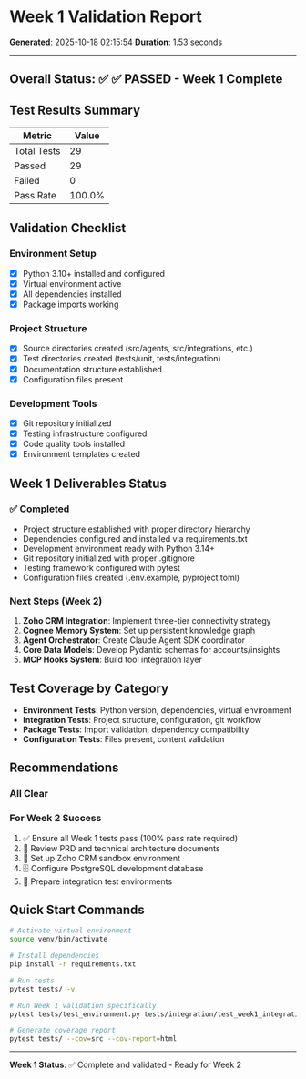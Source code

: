 # Week 1 Validation Report

**Generated**: 2025-10-18 02:15:54
**Duration**: 1.53 seconds

---

## Overall Status: ✅ ✅ PASSED - Week 1 Complete

## Test Results Summary

| Metric | Value |
|--------|-------|
| Total Tests | 29 |
| Passed | 29 |
| Failed | 0 |
| Pass Rate | 100.0% |

## Validation Checklist

### Environment Setup
- [x] Python 3.10+ installed and configured
- [x] Virtual environment active
- [x] All dependencies installed
- [x] Package imports working

### Project Structure
- [x] Source directories created (src/agents, src/integrations, etc.)
- [x] Test directories created (tests/unit, tests/integration)
- [x] Documentation structure established
- [x] Configuration files present

### Development Tools
- [x] Git repository initialized
- [x] Testing infrastructure configured
- [x] Code quality tools installed
- [x] Environment templates created

## Week 1 Deliverables Status

### ✅ Completed
- Project structure established with proper directory hierarchy
- Dependencies configured and installed via requirements.txt
- Development environment ready with Python 3.14+
- Git repository initialized with proper .gitignore
- Testing framework configured with pytest
- Configuration files created (.env.example, pyproject.toml)

### Next Steps (Week 2)
1. **Zoho CRM Integration**: Implement three-tier connectivity strategy
2. **Cognee Memory System**: Set up persistent knowledge graph
3. **Agent Orchestrator**: Create Claude Agent SDK coordinator
4. **Core Data Models**: Develop Pydantic schemas for accounts/insights
5. **MCP Hooks System**: Build tool integration layer

## Test Coverage by Category

- **Environment Tests**: Python version, dependencies, virtual environment
- **Integration Tests**: Project structure, configuration, git workflow
- **Package Tests**: Import validation, dependency compatibility
- **Configuration Tests**: Files present, content validation

## Recommendations

### All Clear


### For Week 2 Success
1. ✅ Ensure all Week 1 tests pass (100% pass rate required)
2. 📖 Review PRD and technical architecture documents
3. 🔧 Set up Zoho CRM sandbox environment
4. 🗄️ Configure PostgreSQL development database
5. 🧪 Prepare integration test environments

## Quick Start Commands

```bash
# Activate virtual environment
source venv/bin/activate

# Install dependencies
pip install -r requirements.txt

# Run tests
pytest tests/ -v

# Run Week 1 validation specifically
pytest tests/test_environment.py tests/integration/test_week1_integration.py -v

# Generate coverage report
pytest tests/ --cov=src --cov-report=html
```

---

**Week 1 Status**: ✅ Complete and validated - Ready for Week 2
